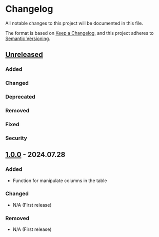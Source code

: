 # Changelog

All notable changes to this project will be documented in this file.

The format is based on [Keep a Changelog](https://keepachangelog.com/en/1.1.0/),
and this project adheres to [Semantic Versioning](https://semver.org/spec/v2.0.0.html).

## [Unreleased]

### Added

### Changed

### Deprecated

### Removed

### Fixed

### Security

## [1.0.0] - 2024.07.28

### Added

- Function for manipulate columns in the table

### Changed

- N/A (First release)

### Removed

- N/A (First release)

[unreleased]: https://github.com/dplocki/markdown-table-columns-shifter/compare/v1.0.0...HEAD
[1.0.0]: https://github.com/dplocki/markdown-table-columns-shifter/releases/tag/v1.0.0
